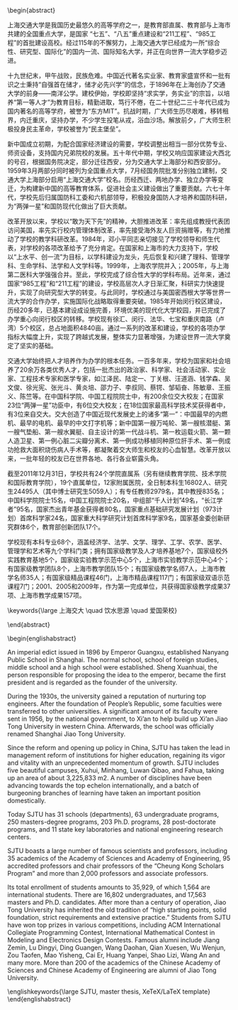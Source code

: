 \begin{abstract}

上海交通大学是我国历史最悠久的高等学府之一，是教育部直属、教育部与上海市共建的全国重点大学，是国家 “七五”、“八五”重点建设和“211工程”、“985工程”的首批建设高校。经过115年的不懈努力，上海交通大学已经成为一所“综合性、研究型、国际化”的国内一流、国际知名大学，并正在向世界一流大学稳步迈进。

十九世纪末，甲午战败，民族危难。中国近代著名实业家、教育家盛宣怀和一批有识之士秉持“自强首在储才，储才必先兴学”的信念，于1896年在上海创办了交通大学的前身——南洋公学。建校伊始，学校即坚持“求实学，务实业”的宗旨，以培养“第一等人才”为教育目标，精勤进取，笃行不倦，在二十世纪二三十年代已成为国内著名的高等学府，被誉为“东方MIT”。抗战时期，广大师生历尽艰难，移转租界，内迁重庆，坚持办学，不少学生投笔从戎，浴血沙场。解放前夕，广大师生积极投身民主革命，学校被誉为“民主堡垒”。

新中国成立初期，为配合国家经济建设的需要，学校调整出相当一部分优势专业、师资设备，支持国内兄弟院校的发展。五十年代中期，学校又响应国家建设大西北的号召，根据国务院决定，部分迁往西安，分为交通大学上海部分和西安部分。1959年3月两部分同时被列为全国重点大学，7月经国务院批准分别独立建制，交通大学上海部分启用“上海交通大学”校名。历经西迁、两地办学、独立办学等变迁，为构建新中国的高等教育体系，促进社会主义建设做出了重要贡献。六七十年代，学校先后归属国防科工委和六机部领导，积极投身国防人才培养和国防科研，为“两弹一星”和国防现代化做出了巨大贡献。

改革开放以来，学校以“敢为天下先”的精神，大胆推进改革：率先组成教授代表团访问美国，率先实行校内管理体制改革，率先接受海外友人巨资捐赠等，有力地推动了学校的教学科研改革。1984年，邓小平同志亲切接见了学校领导和师生代表，对学校的各项改革给予了充分肯定。在国家和上海市的大力支持下，学校以“上水平、创一流”为目标，以学科建设为龙头，先后恢复和兴建了理科、管理学科、生命学科、法学和人文学科等。1999年，上海农学院并入；2005年，与上海第二医科大学强强合并。至此，学校完成了综合性大学的学科布局。近年来，通过国家“985工程”和“211工程”的建设，学校高层次人才日渐汇聚，科研实力快速提升，实现了向研究型大学的转变。与此同时，学校通过与美国密西根大学等世界一流大学的合作办学，实施国际化战略取得重要突破。1985年开始闵行校区建设，历经20多年，已基本建设成设施完善，环境优美的现代化大学校园，并已完成了办学重心向闵行校区的转移。学校现有徐汇、闵行、法华、七宝和重庆南路（卢湾）5个校区，总占地面积4840亩。通过一系列的改革和建设，学校的各项办学指标大幅度上升，实现了跨越式发展，整体实力显著增强，为建设世界一流大学奠定了坚实的基础。

交通大学始终把人才培养作为办学的根本任务。一百多年来，学校为国家和社会培养了20余万各类优秀人才，包括一批杰出的政治家、科学家、社会活动家、实业家、工程技术专家和医学专家，如江泽民、陆定一、丁关根、汪道涵、钱学森、吴文俊、徐光宪、张光斗、黄炎培、邵力子、李叔同、蔡锷、邹韬奋、陈敏章、王振义、陈竺等。在中国科学院、中国工程院院士中，有200余位交大校友；在国家23位“两弹一星”功臣中，有6位交大校友；在18位国家最高科学技术奖获得者中，有3位来自交大。交大创造了中国近现代发展史上的诸多“第一”：中国最早的内燃机、最早的电机、最早的中文打字机等；新中国第一艘万吨轮、第一艘核潜艇、第一艘气垫船、第一艘水翼艇、自主设计的第一代战斗机、第一枚运载火箭、第一颗人造卫星、第一例心脏二尖瓣分离术、第一例成功移植同种原位肝手术、第一例成功抢救大面积烧伤病人手术等，都凝聚着交大师生和校友的心血智慧。改革开放以来，一批年轻的校友已在世界各地、各行各业崭露头角。

截至2011年12月31日，学校共有24个学院直属系（另有继续教育学院、技术学院和国际教育学院），19个直属单位，12家附属医院，全日制本科生16802人、研究生24495人（其中博士研究生5059人）；有专任教师2979名，其中教授835名；中国科学院院士15名，中国工程院院士20名，中组部“千人计划”49名，“长江学者”95名，国家杰出青年基金获得者80名，国家重点基础研究发展计划（973计划）首席科学家24名，国家重大科学研究计划首席科学家9名，国家基金委创新研究群体6个，教育部创新团队17个。

学校现有本科专业68个，涵盖经济学、法学、文学、理学、工学、农学、医学、管理学和艺术等九个学科门类；拥有国家级教学及人才培养基地7个，国家级校外实践教育基地5个，国家级实验教学示范中心5个，上海市实验教学示范中心4个；有国家级教学团队8个，上海市教学团队15个；有国家级教学名师7人，上海市教学名师35人；有国家级精品课程46门，上海市精品课程117门；有国家级双语示范课程7门；2001、2005和2009年，作为第一完成单位，共获得国家级教学成果37项、上海市教学成果157项。

\keywords{\large 上海交大 \quad 饮水思源 \quad 爱国荣校}

\end{abstract}


\begin{englishabstract}

An imperial edict issued in 1896 by Emperor Guangxu, established Nanyang
Public School in Shanghai. The normal school, school of foreign studies,
middle school and a high school were established. Sheng Xuanhuai, the
person responsible for proposing the idea to the emperor, became the
first president and is regarded as the founder of the university.

During the 1930s, the university gained a reputation of nurturing top
engineers. After the foundation of People’s Republic, some faculties
were transferred to other universities. A significant amount of its
faculty were sent in 1956, by the national government, to Xi’an to help
build up Xi’an Jiao Tong University in western China. Afterwards, the
school was officially renamed Shanghai Jiao Tong University.

Since the reform and opening up policy in China, SJTU has taken the lead
in management reform of institutions for higher education, regaining its
vigor and vitality with an unprecedented momentum of growth. SJTU
includes five beautiful campuses, Xuhui, Minhang, Luwan Qibao, and
Fahua, taking up an area of about 3,225,833 m2. A number of disciplines
have been advancing towards the top echelon internationally, and a batch
of burgeoning branches of learning have taken an important position
domestically.

Today SJTU has 31 schools (departments), 63 undergraduate programs, 250
masters-degree programs, 203 Ph.D. programs, 28 post-doctorate programs,
and 11 state key laboratories and national engineering research centers.

SJTU boasts a large number of famous scientists and professors,
including 35 academics of the Academy of Sciences and Academy of
Engineering, 95 accredited professors and chair professors of the
“Cheung Kong Scholars Program” and more than 2,000 professors and
associate professors.

Its total enrollment of students amounts to 35,929, of which 1,564 are
international students. There are 16,802 undergraduates, and 17,563
masters and Ph.D. candidates. After more than a century of operation,
Jiao Tong University has inherited the old tradition of “high starting
points, solid foundation, strict requirements and extensive practice.”
Students from SJTU have won top prizes in various competitions,
including ACM International Collegiate Programming Contest,
International Mathematical Contest in Modeling and Electronics Design
Contests. Famous alumni include Jiang Zemin, Lu Dingyi, Ding Guangen,
Wang Daohan, Qian Xuesen, Wu Wenjun, Zou Taofen, Mao Yisheng, Cai Er,
Huang Yanpei, Shao Lizi, Wang An and many more. More than 200 of the
academics of the Chinese Academy of Sciences and Chinese Academy of
Engineering are alumni of Jiao Tong University.

\englishkeywords{\large SJTU, master thesis, XeTeX/LaTeX template}
\end{englishabstract}
